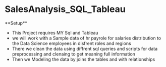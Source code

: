 <h1>SalesAnalysis_SQL_Tableau</h1>
**Setup**
<ul> <li> This Project requires MY Sql and Tableau </li>
<li> we will work with a Sample data of hr payrole for salaries distribution to the Data Science employees in disfrent roles and regions
</li>
  <li>
    There we clean the data using diffrent sql queries and scripts for data preprocessing and clenaing to get meaning full information
  </li>
  <li>
    Then we Modeling the data by joins the tables and with relationships 
  </li>
</ul>

